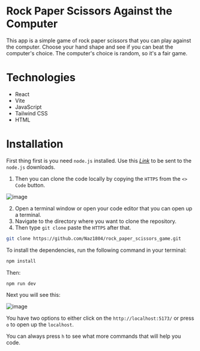 # Rock Paper Scissors Against the Computer
This app is a simple game of rock paper scissors that you can play against the computer. Choose your hand shape and see if you can beat the computer's choice. The computer's choice is random, so it's a fair game.

# Technologies
* React
* Vite
* JavaScript
* Tailwind CSS
* HTML

# Installation
First thing first is you need `node.js` installed. Use this _[Link](https://nodejs.org/)_ to be sent to the `node.js` downloads.

1. Then you can clone the code locally by copying the `HTTPS` from the `<> Code` button.

![image](https://github.com/Naz1804/todolist/assets/121124109/220ab00c-5734-43c9-9592-9b408d66972d)

2. Open a terminal window or open your code editor that you can open up a terminal.
3. Navigate to the directory where you want to clone the repository.
4. Then type `git clone` paste the `HTTPS` after that.
   
```sh
git clone https://github.com/Naz1804/rock_paper_scissors_game.git
```


To install the dependencies, run the following command in your terminal:

```sh
npm install
```

Then:

```sh
npm run dev
```

Next you will see this:

![image](https://github.com/Naz1804/todolist/assets/121124109/10254502-15b6-43a2-b1dc-ede50c3cd804)

You have two options to either click on the `http://localhost:5173/` or press `o` to open up the `localhost`.

You can always press `h` to see what more commands that will help you code.
